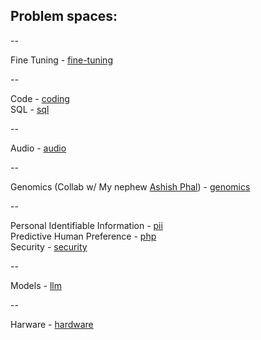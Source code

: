 ## Problem spaces:

--

Fine Tuning - [fine-tuning](fine-tuning) 

--

Code - [coding](coding)  
SQL - [sql](sql)  

--

Audio - [audio](audio)  
 
--

Genomics (Collab w/ My nephew [Ashish Phal](https://www.linkedin.com/in/ashish-phal-548b37125/)) - [genomics](genomics)  


--

Personal Identifiable Information - [pii](pii)  
Predictive Human Preference - [php](php)  
Security - [security](security)  

--

Models - [llm](llm) 

--

Harware - [hardware](hardware)


